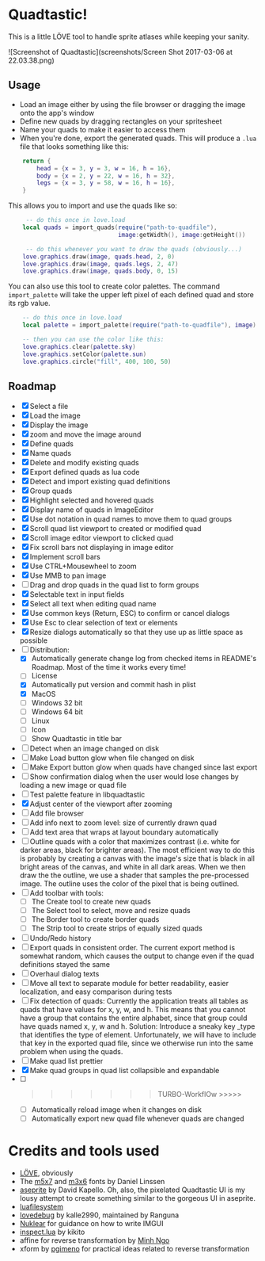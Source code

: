 # Quadtastic!

This is a little LÖVE tool to handle sprite atlases while keeping your sanity.

![Screenshot of Quadtastic](screenshots/Screen Shot 2017-03-06 at 22.03.38.png)


## Usage

 - Load an image either by using the file browser or dragging the image onto the
   app's window
 - Define new quads by dragging rectangles on your spritesheet
 - Name your quads to make it easier to access them
 - When you're done, export the generated quads. This will produce a `.lua` file
   that looks something like this:

```lua
	return {
		head = {x = 3, y = 3, w = 16, h = 16},
		body = {x = 2, y = 22, w = 16, h = 32},
		legs = {x = 3, y = 58, w = 16, h = 16},
	}
```

This allows you to import and use the quads like so:

```lua
	 -- do this once in love.load
	local quads = import_quads(require("path-to-quadfile"), 
							   image:getWidth(), image:getHeight())

	 -- do this whenever you want to draw the quads (obviously...)
	love.graphics.draw(image, quads.head, 2, 0)
	love.graphics.draw(image, quads.legs, 2, 47)
	love.graphics.draw(image, quads.body, 0, 15)
```

You can also use this tool to create color palettes. The command
`import_palette` will take the upper left pixel of each defined quad and store
its rgb value.

```lua
	-- do this once in love.load
	local palette = import_palette(require("path-to-quadfile"), image)

	-- then you can use the color like this:
	love.graphics.clear(palette.sky)
	love.graphics.setColor(palette.sun)
	love.graphics.circle("fill", 400, 100, 50)
```

## Roadmap

 - [x] Select a file
 - [x] Load the image
 - [x] Display the image
 - [x] zoom and move the image around
 - [x] Define quads
 - [x] Name quads
 - [x] Delete and modify existing quads
 - [x] Export defined quads as lua code
 - [x] Detect and import existing quad definitions
 - [x] Group quads
 - [x] Highlight selected and hovered quads
 - [x] Display name of quads in ImageEditor
 - [x] Use dot notation in quad names to move them to quad groups
 - [x] Scroll quad list viewport to created or modified quad
 - [x] Scroll image editor viewport to clicked quad
 - [x] Fix scroll bars not displaying in image editor
 - [x] Implement scroll bars
 - [x] Use CTRL+Mousewheel to zoom
 - [x] Use MMB to pan image
 - [ ] Drag and drop quads in the quad list to form groups
 - [x] Selectable text in input fields
 - [x] Select all text when editing quad name
 - [x] Use common keys (Return, ESC) to confirm or cancel dialogs
 - [x] Use Esc to clear selection of text or elements
 - [x] Resize dialogs automatically so that they use up as little space as possible
 - [ ] Distribution:
    - [x] Automatically generate change log from checked items
          in README's Roadmap. Most of the time it works every time!
    - [ ] License
    - [x] Automatically put version and commit hash in plist
    - [x] MacOS
    - [ ] Windows 32 bit
    - [ ] Windows 64 bit
    - [ ] Linux
    - [ ] Icon
    - [ ] Show Quadtastic in title bar
 - [ ] Detect when an image changed on disk
 - [ ] Make Load button glow when file changed on disk
 - [ ] Make Export button glow when quads have changed since last export
 - [ ] Show confirmation dialog when the user would lose changes by loading a
       new image or quad file
 - [ ] Test palette feature in libquadtastic
 - [x] Adjust center of the viewport after zooming
 - [ ] Add file browser
 - [ ] Add info next to zoom level: size of currently drawn quad
 - [ ] Add text area that wraps at layout boundary automatically
 - [ ] Outline quads with a color that maximizes contrast (i.e. white for darker
       areas, black for brighter areas). The most efficient way to do this is
       probably by creating a canvas with the image's size that is black in all
       bright areas of the canvas, and white in all dark areas. When we then
       draw the the outline, we use a shader that samples the pre-processed
       image. The outline uses the color of the pixel that is being outlined.
 - [ ] Add toolbar with tools:
    - [ ] The Create tool to create new quads
    - [ ] The Select tool to select, move and resize quads
    - [ ] The Border tool to create border quads
    - [ ] The Strip tool to create strips of equally sized quads
 - [ ] Undo/Redo history
 - [ ] Export quads in consistent order. The current export method is somewhat
       random, which causes the output to change even if the quad definitions
       stayed the same
 - [ ] Overhaul dialog texts
 - [ ] Move all text to separate module for better readability, easier
       localization, and easy comparison during tests
 - [ ] Fix detection of quads: Currently the application treats all tables as
       quads that have values for x, y, w, and h. This means that you cannot
       have a group that contains the entire alphabet, since that group could
       have quads named x, y, w and h. Solution: Introduce a sneaky key _type
       that identifies the type of element. Unfortunately, we will have to
       include that key in the exported quad file, since we otherwise run into
       the same problem when using the quads.
 - [ ] Make quad list prettier
 - [x] Make quad groups in quad list collapsible and expandable
 - [ ] >>>>>>> TURBO-WorkflOw >>>>>
	 - [ ] Automatically reload image when it changes on disk
	 - [ ] Automatically export new quad file whenever quads are changed

# Credits and tools used

 - [LÖVE](https://love2d.org/), obviously
 - The [m5x7](https://managore.itch.io/m5x7) and [m3x6](https://managore.itch.io/m3x6)
   fonts by Daniel Linssen
 - [aseprite](https://www.aseprite.org/) by David Kapello.
   Oh, also, the pixelated Quadtastic UI is my lousy attempt to create something
   similar to the gorgeous UI in aseprite.
 - [luafilesystem](https://github.com/keplerproject/luafilesystem)
 - [lovedebug](https://github.com/Ranguna/LOVEDEBUG) by kalle2990, maintained by Ranguna
 - [Nuklear](https://github.com/vurtun/nuklear) for guidance on how to write IMGUI
 - [inspect.lua](http://github.com/kikito/inspect.lua) by kikito
 - affine for reverse transformation by [Minh Ngo](https://github.com/markandgo/simple-transform)
 - xform by [pgimeno](https://love2d.org/forums/viewtopic.php?p=201884#p201884)
   for practical ideas related to reverse transformation
